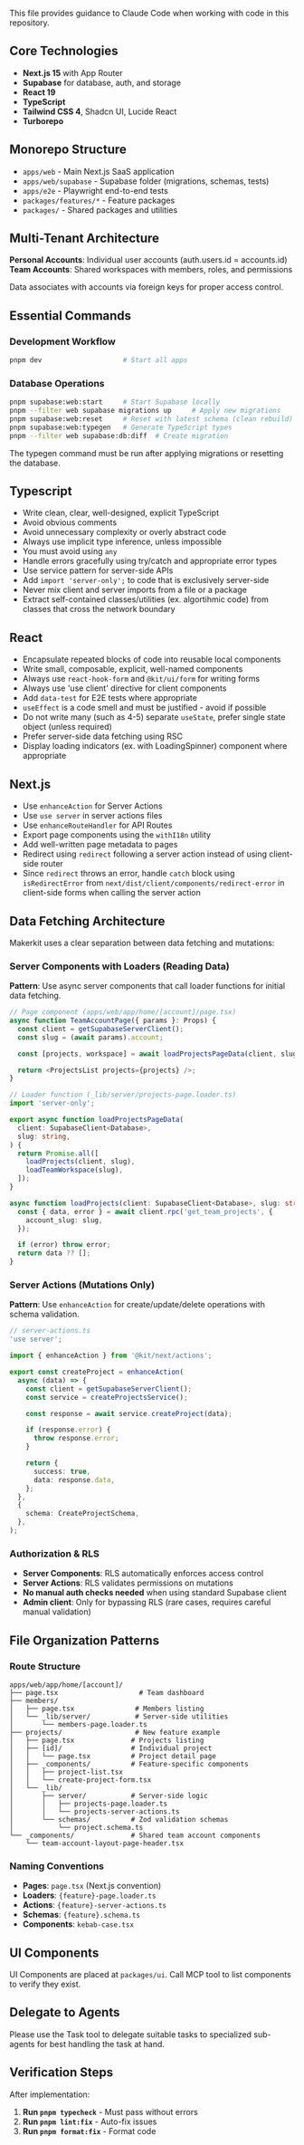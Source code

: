 This file provides guidance to Claude Code when working with code in this repository.

## Core Technologies

- **Next.js 15** with App Router
- **Supabase** for database, auth, and storage
- **React 19**
- **TypeScript**
- **Tailwind CSS 4**, Shadcn UI, Lucide React
- **Turborepo**

## Monorepo Structure

- `apps/web` - Main Next.js SaaS application
- `apps/web/supabase` - Supabase folder (migrations, schemas, tests)
- `apps/e2e` - Playwright end-to-end tests
- `packages/features/*` - Feature packages
- `packages/` - Shared packages and utilities

## Multi-Tenant Architecture

**Personal Accounts**: Individual user accounts (auth.users.id = accounts.id)
**Team Accounts**: Shared workspaces with members, roles, and permissions

Data associates with accounts via foreign keys for proper access control.

## Essential Commands

### Development Workflow

```bash
pnpm dev                    # Start all apps
```

### Database Operations

```bash
pnpm supabase:web:start     # Start Supabase locally
pnpm --filter web supabase migrations up     # Apply new migrations
pnpm supabase:web:reset     # Reset with latest schema (clean rebuild)
pnpm supabase:web:typegen   # Generate TypeScript types
pnpm --filter web supabase:db:diff  # Create migration
```

The typegen command must be run after applying migrations or resetting the database.

## Typescript

- Write clean, clear, well-designed, explicit TypeScript
- Avoid obvious comments
- Avoid unnecessary complexity or overly abstract code
- Always use implicit type inference, unless impossible
- You must avoid using `any`
- Handle errors gracefully using try/catch and appropriate error types
- Use service pattern for server-side APIs
- Add `import 'server-only';` to code that is exclusively server-side
- Never mix client and server imports from a file or a package
- Extract self-contained classes/utilities (ex. algortihmic code) from classes that cross the network boundary

## React

- Encapsulate repeated blocks of code into reusable local components
- Write small, composable, explicit, well-named components
- Always use `react-hook-form` and `@kit/ui/form` for writing forms
- Always use 'use client' directive for client components
- Add `data-test` for E2E tests where appropriate
- `useEffect` is a code smell and must be justified - avoid if possible
- Do not write many (such as 4-5) separate `useState`, prefer single state object (unless required)
- Prefer server-side data fetching using RSC
- Display loading indicators (ex. with LoadingSpinner) component where appropriate

## Next.js

- Use `enhanceAction` for Server Actions
- Use `use server` in server actions files
- Use `enhanceRouteHandler` for API Routes
- Export page components using the `withI18n` utility
- Add well-written page metadata to pages
- Redirect using `redirect` following a server action instead of using client-side router
- Since `redirect` throws an error, handle `catch` block using `isRedirectError` from `next/dist/client/components/redirect-error` in client-side forms when calling the server action


## Data Fetching Architecture

Makerkit uses a clear separation between data fetching and mutations:

### Server Components with Loaders (Reading Data)

**Pattern**: Use async server components that call loader functions for initial data fetching.

```typescript
// Page component (apps/web/app/home/[account]/page.tsx)
async function TeamAccountPage({ params }: Props) {
  const client = getSupabaseServerClient();
  const slug = (await params).account;

  const [projects, workspace] = await loadProjectsPageData(client, slug);

  return <ProjectsList projects={projects} />;
}

// Loader function (_lib/server/projects-page.loader.ts)
import 'server-only';

export async function loadProjectsPageData(
  client: SupabaseClient<Database>,
  slug: string,
) {
  return Promise.all([
    loadProjects(client, slug),
    loadTeamWorkspace(slug),
  ]);
}

async function loadProjects(client: SupabaseClient<Database>, slug: string) {
  const { data, error } = await client.rpc('get_team_projects', {
    account_slug: slug,
  });

  if (error) throw error;
  return data ?? [];
}
```

### Server Actions (Mutations Only)

**Pattern**: Use `enhanceAction` for create/update/delete operations with schema validation.

```typescript
// server-actions.ts
'use server';

import { enhanceAction } from '@kit/next/actions';

export const createProject = enhanceAction(
  async (data) => {
    const client = getSupabaseServerClient();
    const service = createProjectsService();

    const response = await service.createProject(data);

    if (response.error) {
      throw response.error;
    }

    return {
      success: true,
      data: response.data,
    };
  },
  {
    schema: CreateProjectSchema,
  },
);
```

### Authorization & RLS

- **Server Components**: RLS automatically enforces access control
- **Server Actions**: RLS validates permissions on mutations
- **No manual auth checks needed** when using standard Supabase client
- **Admin client**: Only for bypassing RLS (rare cases, requires careful manual validation)

## File Organization Patterns

### Route Structure
```
apps/web/app/home/[account]/
├── page.tsx                    # Team dashboard
├── members/
│   ├── page.tsx               # Members listing
│   └── _lib/server/           # Server-side utilities
│       └── members-page.loader.ts
├── projects/                  # New feature example
│   ├── page.tsx              # Projects listing
│   ├── [id]/                 # Individual project
│   │   └── page.tsx          # Project detail page
│   ├── _components/          # Feature-specific components
│   │   ├── project-list.tsx
│   │   └── create-project-form.tsx
│   └── _lib/
│       ├── server/           # Server-side logic
│       │   ├── projects-page.loader.ts
│       │   └── projects-server-actions.ts
│       └── schemas/          # Zod validation schemas
│           └── project.schema.ts
└── _components/              # Shared team account components
    └── team-account-layout-page-header.tsx
```

### Naming Conventions
- **Pages**: `page.tsx` (Next.js convention)
- **Loaders**: `{feature}-page.loader.ts`
- **Actions**: `{feature}-server-actions.ts`
- **Schemas**: `{feature}.schema.ts`
- **Components**: `kebab-case.tsx`

## UI Components

UI Components are placed at `packages/ui`. Call MCP tool to list components to verify they exist.

## Delegate to Agents

Please use the Task tool to delegate suitable tasks to specialized sub-agents for best handling the task at hand.

## Verification Steps

After implementation:
1. **Run `pnpm typecheck`** - Must pass without errors
2. **Run `pnpm lint:fix`** - Auto-fix issues
3. **Run `pnpm format:fix`** - Format code